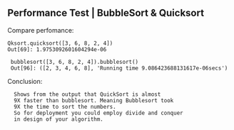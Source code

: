 ## Performance Test | BubbleSort & Quicksort

Compare perfomance:
    
    Qksort.quicksort([3, 6, 8, 2, 4])
    Out[69]: 1.9753092601604294e-06
    
     bubblesort([3, 6, 8, 2, 4]).bubblesort()
     Out[96]: ([2, 3, 4, 6, 8], 'Running time 9.086423688131617e-06secs') 
   
Conclusion:

      Shows from the output that QuickSort is almost
      9X faster than bubblesort. Meaning Bubblesort took 
      9X the time to sort the numbers.
      So for deployment you could employ divide and conquer 
      in design of your algorithm.
